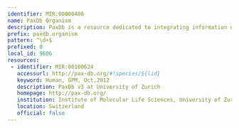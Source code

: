 ```yaml
---
identifier: MIR:00000488
name: PaxDb Organism
description: PaxDb is a resource dedicated to integrating information on absolute protein abundance levels across different organisms. Publicly available experimental data are mapped onto a common namespace and, in the case of tandem mass spectrometry data, re-processed using a standardized spectral counting pipeline. Data sets are scored and ranked to assess consistency against externally provided protein-network information. PaxDb provides whole-organism data as well as tissue-resolved data, for numerous proteins. This collection references protein abundance information by species.
prefix: paxdb.organism
pattern: ^\d+$
prefixed: 0
local_id: 9606
resources:
 - identifier: MIR:00100624
   accessurl: http://pax-db.org/#!species/${lid}
   keyword: Human, GPM, Oct,2012
   description: PaxDb v3 at University of Zurich
   homepage: http://pax-db.org/
   institution: Institute of Molecular Life Sciences, University of Zurich, Zurich
   location: Switzerland
   official: false
---
```

